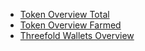 - [Token Overview Total](stats_token_overview)
- [Token Overview Farmed](stats_token_overview_farmed) 
- [Threefold Wallets Overview](stats_special_wallets)
